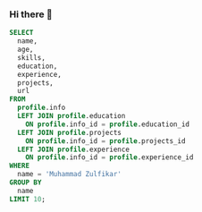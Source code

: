 ### Hi there 👋

<!--
**muhammad-zulfikar/muhammad-zulfikar** is a ✨ _special_ ✨ repository because its `README.md` (this file) appears on your GitHub profile.

Here are some ideas to get you started:

- 🔭 I’m currently working on ...
- 🌱 I’m currently learning ...
- 👯 I’m looking to collaborate on ...
- 🤔 I’m looking for help with ...
- 💬 Ask me about ...
- 📫 How to reach me: ...
- 😄 Pronouns: ...
- ⚡ Fun fact: ...
-->

```sql
SELECT 
  name,
  age,
  skills,
  education,
  experience,
  projects,
  url  
FROM
  profile.info
  LEFT JOIN profile.education
    ON profile.info_id = profile.education_id
  LEFT JOIN profile.projects
    ON profile.info_id = profile.projects_id
  LEFT JOIN profile.experience
    ON profile.info_id = profile.experience_id 
WHERE 
  name = 'Muhammad Zulfikar'
GROUP BY
  name
LIMIT 10;
```
